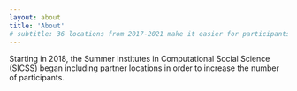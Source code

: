 ```yaml
---
layout: about
title: 'About'
# subtitle: 36 locations from 2017-2021 make it easier for participants around the world to join the community.
---
```


Starting in 2018, the Summer Institutes in Computational Social Science (SICSS) began including partner locations in
order to increase the number of participants.